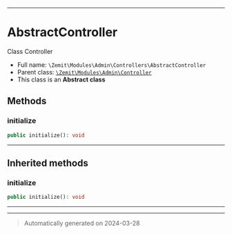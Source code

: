 ***

# AbstractController

Class Controller



* Full name: `\Zemit\Modules\Admin\Controllers\AbstractController`
* Parent class: [`\Zemit\Modules\Admin\Controller`](../Controller.md)
* This class is an **Abstract class**




## Methods


### initialize



```php
public initialize(): void
```












***


## Inherited methods


### initialize



```php
public initialize(): void
```












***


***
> Automatically generated on 2024-03-28
